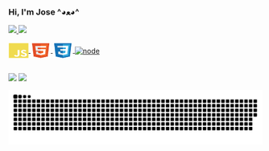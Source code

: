 ### Hi, I'm Jose ^◕ﻌ◕^

<div>
  <a href="https://github.com/let1s3n">
  <img height="180em" src="https://github-readme-stats.vercel.app/api?username=let1s3n&show_icons=true&theme=dracula&include_all_commits=true&count_private=true"/>
  <img height="180em" src="https://github-readme-stats.vercel.app/api/top-langs/?username=let1s3n&layout=compact&langs_count=7&theme=dracula"/>
<!--   <img align="right" alt="koala-menera" height="150" width="170" src="https://thumbs.gfycat.com/FeminineBlackHermitcrab-max-1mb.gif"> -->
    
</div>
  
<div style="display: inline_block"><br>
  <img align="center" alt="Js" height="30" width="40" src="https://raw.githubusercontent.com/devicons/devicon/master/icons/javascript/javascript-plain.svg">
  <img align="center" alt="HTML" height="30" width="40" src="https://raw.githubusercontent.com/devicons/devicon/master/icons/html5/html5-original.svg">
  <img align="center" alt="CSS" height="30" width="40" src="https://raw.githubusercontent.com/devicons/devicon/master/icons/css3/css3-original.svg">
  
  <img align="center" alt="node" height="30" width="30" src="https://cdn-icons-png.flaticon.com/512/919/919825.png">
</div>

 ##
 
<div> 
<!--   <a href="https://www.instagram.com/dayanahuaytallatineo" target="_blank"><img src="https://img.shields.io/badge/-Instagram-%23E4405F?style=for-the-badge&logo=instagram&logoColor=white" target="_blank"></a> -->
<!--  <a href="https://discord.gg/TgRCxxEz" target="_blank"><img src="https://img.shields.io/badge/Discord-7289DA?style=for-the-badge&logo=discord&logoColor=white" target="_blank"></a>  -->
  <a href = "mailto:letisendev@gmail.com"><img src="https://img.shields.io/badge/-Gmail-%23333?style=for-the-badge&logo=gmail&logoColor=white" target="_blank"></a>
  <a href="https://www.linkedin.com/in/jcarneiro91/" target="_blank"><img src="https://img.shields.io/badge/-LinkedIn-%230077B5?style=for-the-badge&logo=linkedin&logoColor=white" target="_blank"></a> 
 
  ![Snake animation](https://github.com/let1s3n/let1s3n/blob/output/github-contribution-grid-snake.svg)
 
</div>
<!--
**let1s3n/let1s3n** is a ✨ _special_ ✨ repository because its `README.md` (this file) appears on your GitHub profile.

Here are some ideas to get you started:

- 🔭 I’m currently working on ...
- 🌱 I’m currently learning ...
- 👯 I’m looking to collaborate on ...
- 🤔 I’m looking for help with ...
- 💬 Ask me about ...
- 📫 How to reach me: ...
- 😄 Pronouns: ...
- ⚡ Fun fact: ...
-->
